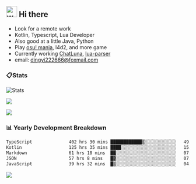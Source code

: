 ## <img alt="wave" src="https://raw.githubusercontent.com/MartinHeinz/MartinHeinz/master/wave.gif" width="30px"> Hi there

- Look for a remote work
- Kotlin, Typescript, Lua Developer
- Also good at a little Java, Python
- Play [osu! mania](https://osu.ppy.sh/users/29808669), l4d2, and more game
- Currently working [ChatLuna](https://github.com/ChatLunaLab), [lua-parser](https://github.com/dingyi222666/lua-parser)
- email: [dingyi222666@foxmail.com](mailto:dingyi222666@foxmail.com)

### 📋Stats

![Stats](https://github-readme-stats.vercel.app/api?username=dingyi222666&show_icons=true&icon_color=47A69E&title_color=47A69E&count_private=true)    

![](https://api.githubtrends.io/user/svg/dingyi222666/langs?time_range=one_year&include_private=True&loc_metric=changed&theme=classic)

![](http://github-profile-summary-cards.vercel.app/api/cards/productive-time?username=dingyi222666&theme=nord_dark&utcOffset=8)

### 📊 Yearly Development Breakdown

<!--START_SECTION:waka-->

```txt
TypeScript              402 hrs 30 mins ████████████▒░░░░░░░░░░░░   49.55 %
Kotlin                  125 hrs 35 mins ████░░░░░░░░░░░░░░░░░░░░░   15.46 %
Markdown                61 hrs 18 mins  ██░░░░░░░░░░░░░░░░░░░░░░░   07.55 %
JSON                    57 hrs 8 mins   █▓░░░░░░░░░░░░░░░░░░░░░░░   07.03 %
JavaScript              39 hrs 32 mins  █▒░░░░░░░░░░░░░░░░░░░░░░░   04.87 %
```

<!--END_SECTION:waka-->

![](https://komarev.com/ghpvc/?username=dingyi222666)
